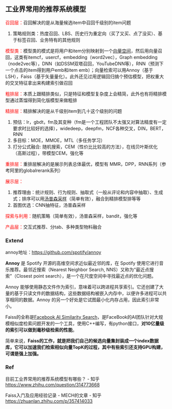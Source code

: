 ## 工业界常用的推荐系统模型

<font color='red'>召回层：</font>召回解决的是从海量候选item中召回千级别的item问题

1. 策略规则类：热度召回、LBS、历史行为重定向（买了又买、点了没买）、基于标签召回、业务特有的其他规则

<font color='red'>模型类：</font>模型类的模式是将用户和item分别映射到一个[向量空间](https://www.zhihu.com/search?q=向量空间&search_source=Entity&hybrid_search_source=Entity&hybrid_search_extra={"sourceType"%3A"answer"%2C"sourceId"%3A1745453333})，然后用向量召回，这类有itemcf，usercf，embedding（word2vec），Graph embedding（node2vec等），DNN（如DSSM双塔召回，YouTubeDNN等），RNN（预测下一个点击的item得到用户emb和item emb）；向量检索可以用Annoy（基于LSH），Faiss（基于矢量量化）。此外还见过用逻辑回归搞个预估模型，把权重大的交叉特征拿出来构建索引做召回

<font color='red'>粗排层：</font>本质上跟精排类似，只是特征和模型复杂度上会精简，此外也有将精排模型通过蒸馏得到简化版模型来做粗排

<font color='red'>精排层：</font>精排解决的是从千级别item到几十这个级别的问题

1. 预估：lr，gbdt，fm及其变种（fm是一个工程团队不太强又对算法精度有一定要求时比较好的选择），widedeep，deepfm，NCF各种交叉，DIN，BERT，RNN
2. 多目标：MOE，MMOE，MTL（多任务学习）
3. 打分公式融合: 随机搜索，CEM（性价比比较高的方法），在线贝叶斯优化（高斯过程），带模型CEM，强化等

<font color='red'>重排层：</font>重排层解决的是展示列表总体最优，模型有 MMR，DPP，RNN系列（参考阿里的globalrerank系列）

<font color='red'>展示层：</font>

1. 推荐理由：统计规则、行为规则、抽取式（一般从评论和内容中抽取）、生成式；排序可以用[汤普森采样](https://www.zhihu.com/search?q=汤普森采样&search_source=Entity&hybrid_search_source=Entity&hybrid_search_extra={"sourceType"%3A"answer"%2C"sourceId"%3A1745453333})（简单有效），融合到精排模型排等等
2. 首图优选：CNN抽特征，汤普森采样

<font color='red'>探索与利用：</font>随机策略（简单有效），汤普森采样，bandit，强化等

<font color='red'>产品层：</font>交互式推荐、分tab、多种类型物料融合



### Extend

annoy地址：https://github.com/spotify/annoy

**Annoy** 是 Spotify 开源的高维空间求近似最近邻的库，在 Spotify 使用它进行音乐推荐。最邻近搜索（Nearest Neighbor Search, NNS）又称为“最近点搜索”（Closest point search），是一个在尺度空间中寻找最近点的优化问题。

Annoy 能够使用静态文件作为索引，意味着可以跨进程共享索引。它还创建了大量的基于只读文件的数据结构，这些数据结构被嵌入内存中，以便许多进程可以共享相同的数据。Annoy 的另一个好处是它试图最小化内存占用，因此索引非常小。



Faiss的全称是[Facebook AI Similarity Search](https://link.zhihu.com/?target=https%3A//github.com/facebookresearch/faiss)，是FaceBook的AI团队针对大规模相似度检索问题开发的一个工具，使用C++编写，有python接口，**对10亿量级的索引可以做到毫秒级检索的性能**。

简单来说，**Faiss的工作，就是把我们自己的候选向量集封装成一个index数据库，它可以加速我们检索相似向量TopK的过程，其中有些索引还支持GPU构建，可谓是强上加强。**



### Ref

目前工业界常用的推荐系统模型有哪些？ - 知乎 https://www.zhihu.com/question/314773668

Faiss入门及应用经验记录 - MECH的文章 - 知乎 https://zhuanlan.zhihu.com/p/357414033
